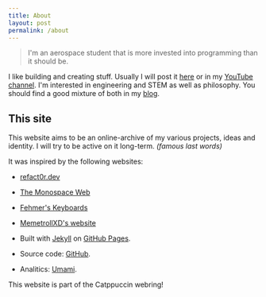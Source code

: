 ```yaml
---
title: About
layout: post
permalink: /about
---
```


> I'm an aerospace student that is more invested into programming than it should be.

I like building and creating stuff. Usually I will post it [here](#) or in my [YouTube channel](https://www.youtube.com/channel/UCdHzS2hrSC5ovPpvxNnuZWg). I'm interested in engineering and STEM as well as philosophy. You should find a good mixture of both in my [blog](/blog).

## This site

This website aims to be an online-archive of my various projects, ideas and identity. I will try to be active on it long-term. *(famous last words)*

It was inspired by the following websites:
- [refact0r.dev](https://refact0r.dev)
- [The Monospace Web](https://owickstrom.github.io/the-monospace-web/)
- [Fehmer's Keyboards](https://keebs.fehmer.info/)
- [MemetrollXD's website](https://memetrolls.net/)

- Built with [Jekyll](https://jekyllrb.com/) on [GitHub Pages](https://pages.github.com/).
- Source code: [GitHub](https://github.com/Perseus333/website).
- Analitics: [Umami](https://cloud.umami.is/share/WFgcWwn2qH6fhT2c/perseus333.github.io).

This website is part of the Catppuccin webring!